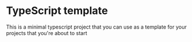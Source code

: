 # TypeScript template
This is a minimal typescript project that you can use as a template for your projects that you're about to start
